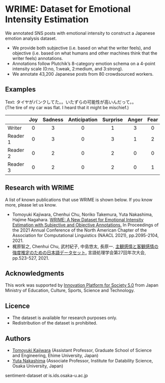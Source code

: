 # WRIME: Dataset for Emotional Intensity Estimation

We annotated SNS posts with emotional intensity to construct a Japanese emotion analysis dataset.

- We provide both subjective (i.e. based on what the writer feels), and objective (i.e. based on what humans and other machines think that the writer feels) annotations.
- Annotations follow Plutchik’s 8-category emotion schema on a 4-point intensity scale (0:no, 1:weak, 2:medium, and 3:strong).
- We annotate 43,200 Japanese posts from 80 crowdsourced workers.

## Examples

Text: タイヤがパンクしてた。。いたずらの可能性が高いんだって。。<br>
(The tire of my car was flat. I heard that it might be mischief.)

||Joy|Sadness|Anticipation|Surprise|Anger|Fear|Disgust|Trust|
| :--- | :---: | :---: | :---: | :---: | :---: | :---: | :---: | :---: |
|Writer  |0|3|0|1|3|0|0|0|
|Reader 1|0|3|0|3|1|2|1|0|
|Reader 2|0|2|0|2|0|0|0|0|
|Reader 3|0|2|0|2|0|1|1|0|


## Research with WRIME

A list of known publications that use WRIME is shown below.
If you know more, please let us know.

- Tomoyuki Kajiwara, Chenhui Chu, Noriko Takemura, Yuta Nakashima, Hajime Nagahara. [WRIME: A New Dataset for Emotional Intensity Estimation with Subjective and Objective Annotations.](https://aclanthology.org/2021.naacl-main.169/) In Proceedings of the 2021 Annual Conference of the North American Chapter of the Association for Computational Linguistics (NAACL 2021), pp.2095-2104, 2021.
- 梶原智之, Chenhui Chu, 武村紀子, 中島悠太, 長原一. [主観感情と客観感情の強度推定のための日本語データセット.](https://www.anlp.jp/proceedings/annual_meeting/2021/pdf_dir/P3-3.pdf) 言語処理学会第27回年次大会, pp.523-527, 2021.


## Acknowledgments

This work was supported by [Innovation Platform for Society 5.0](https://www.ids.osaka-u.ac.jp/ildi/en/index.html) from Japan Ministry of Education, Culture, Sports, Science and Technology.


## Licence

- The dataset is available for research purposes only.
- Redistribution of the dataset is prohibited.


## Authors

- [Tomoyuki Kajiwara](http://moguranosenshi.sakura.ne.jp/cv.pdf) (Assistant Professor, Graduate School of Science and Engineering, Ehime University, Japan)
- [Yuta Nakashima](https://www.n-yuta.jp/) (Associate Professor, Institute for Datability Science, Osaka University, Japan)

sentiment-dataset *at* is.ids.osaka-u.ac.jp

